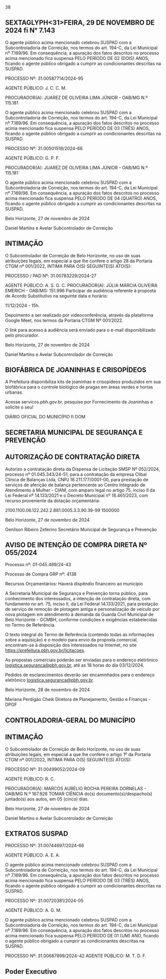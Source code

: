 <!-- image -->

38

## SEXTAGLYPH<31>FEIRA, 29 DE NOVEMBRO DE 2024 fi N° 7.143

O agente público acima mencionado celebrou SUSPAD com a Subcontroladoria de Correição, nos termos do art. 194-C, da Lei Municipal nº 7.169/96. Em consequência, a apuração dos fatos descritos no processo acima mencionado fica suspensa PELO PERÍODO DE 02 (DOIS) ANOS, ficando o agente público obrigado a cumprir as condicionantes descritas na SUSPAD.

PROCESSO Nº: 31.00587714/2024-95

AGENTE PÚBLICO: J. C. C. M.

PROCURADOR(A): JUAREZ DE OLIVEIRA LIMA JÚNIOR - OAB/MG N.º 115.181

O agente público acima mencionado celebrou SUSPAD com a Subcontroladoria de Correição, nos termos do art. 194-C, da Lei Municipal nº 7.169/96. Em consequência, a apuração dos fatos descritos no processo acima mencionado fica suspensa PELO PERÍODO DE 03 (TRÊS) ANOS, ficando o agente público obrigado a cumprir as condicionantes descritas na SUSPAD.

PROCESSO Nº: 31.00501518/2024-66

AGENTE PÚBLICO: G. P. F.

PROCURADOR(A): JUAREZ DE OLIVEIRA LIMA JÚNIOR - OAB/MG N.º 115.181

O agente público acima mencionado celebrou SUSPAD com a Subcontroladoria de Correição, nos termos do art. 194-C, da Lei Municipal nº 7.169/96. Em consequência, a apuração dos fatos descritos no processo acima mencionado fica suspensa PELO PERÍODO DE 04 (QUATRO) ANOS, ficando o agente público obrigado a cumprir as condicionantes descritas na SUSPAD.

Belo Horizonte, 27 de novembro de 2024

Daniel Martins e Avelar Subcontrolador de Correição

## INTIMAÇÃO

O Subcontrolador de Correição de Belo Horizonte, no uso de suas atribuições legais, em especial a que lhe confere o artigo 28 da Portaria CTGM nº 001/2022, INTIMA PARA O(S) SEGUINTE(S) ATO(S):

PROCESSO / PAD Nº: 31.00783229/2024-27

AGENTE PÚBLICO: A. S. G. C. PROCURADOR(A): JÚLIA MÁRCIA OLIVEIRA EMERICH - OAB/MG: 151.996 Participar de audiência referente à proposta de Acordo Substitutivo na seguinte data e horário:

11/12/2024 - 15h.

Depoimento a ser realizado por videoconferência, através da plataforma Google Meet, nos termos da Portaria CTGM Nº 001/2022.

O link para acesso à audiência será enviado para o e-mail disponibilizado pelo procurador.

Belo Horizonte, 27 de novembro de 2024

Daniel Martins e Avelar Subcontrolador de Correição

<!-- image -->

## BIOFÁBRICA DE JOANINHAS E CRISOPÍDEOS

A Prefeitura disponibiliza kits de joaninhas e crisopídeos produzidos em sua biofábrica para o controle biológico de pragas em áreas verdes e hortas urbanas.

Acesse servicos.pbh.gov.br, pesquise por Fornecimento de Joaninhas e solicite o seu!

DIÁRIO OFICIAL DO MUNICÍPIO fi DOM

## SECRETARIA MUNICIPAL DE SEGURANÇA E PREVENÇÃO

## AUTORIZAÇÃO DE CONTRATAÇÃO DIRETA

Autorizo a contratação direta da Dispensa de Licitação SMSP Nº 052/2024, processo nº 01.045.343/24-51, para a contratação da empresa Clibal Clínica de Balanças Ltda, CNPJ 18.211.177/0001-00, para prestação de serviços de aferição de balança pertencente ao Centro Integrado de Atendimento à Mulher - CIAM, com amparo legal no artigo 75, inciso II da Lei Federal nº 14.133/2021 e o Decreto Municipal nº 18.461/2023, com recurso proveniente da dotação orçamentária:

2100.1100.06.122.242.2.881.0005.3.3.90.39-99 1500000

Belo Horizonte, 27 de novembro de 2024

Genilson Ribeiro Zeferino Secretário Municipal de Segurança e Prevenção

## AVISO DE INTENÇÃO DE COMPRA DIRETA Nº 055/2024

Processo nº: 01-045.489/24-43

Processo de Compra GRP nº: 4138

Recursos Orçamentários: Haverá dispêndio financeiro ao município

A Secretaria Municipal de Segurança e Prevenção torna público, para conhecimento dos interessados, a intenção de contratação direta, com fundamento no art. 75, inciso II, da Lei Federal 14.133/2021, para prestação de serviço de remoção de plotagem antiga e personalização de veículo por nova plotagem em atendimento à demanda da Guarda Civil Municipal de Belo Horizonte - GCMBH, conforme condições e exigências estabelecidas no Termo de Referência.

O texto integral do Termo de Referência (contendo todas as informações sobre a aquisição) e o modelo para envio da proposta comercial, encontram-se à disposição dos interessados na Internet, no site https://prefeitura.pbh.gov.br/licitacoes.

As propostas comerciais poderão ser enviadas para o endereço eletrônico logistica.seguranca@pbh.gov.br, até as 18 horas do dia 03/12/2024.

Pedidos de esclarecimentos deverão ser encaminhados para o endereço eletrônico logistica.seguranca@pbh.gov.br.

Belo Horizonte, 28 de novembro de 2024

Mariana Perdigão Cheik Diretora de Planejamento, Gestão e Finanças - DPGF

## CONTROLADORIA-GERAL DO MUNICÍPIO

## INTIMAÇÃO

O Subcontrolador de Correição de Belo Horizonte, no uso de suas atribuições legais, em especial a que lhe confere o artigo 1º da Portaria CTGM nº 001/2022, INTIMA PARA O(S) SEGUINTE(S) ATO(S):

PROCESSO Nº: 31.00499052/2024-09

AGENTE PÚBLICO: R. C.

PROCURADOR(A): MARCOS AURÉLIO ROCHA PEREIRA DORNELAS - OAB/MG N.º 167.926 TOMAR CIÊNCIA do(s) documento(s)/despacho(s) juntado(s) aos autos, em 05 (cinco) dias.

Belo Horizonte, 27 de novembro de 2024

Daniel Martins e Avelar Subcontrolador de Correição

## EXTRATOS SUSPAD

PROCESSO Nº: 31.00744697/2024-66

AGENTE PÚBLICO: A. E. A.

O agente público acima mencionado celebrou SUSPAD com a Subcontroladoria de Correição, nos termos do art. 194-C, da Lei Municipal nº 7.169/96. Em consequência, a apuração dos fatos descritos no processo acima mencionado fica suspensa PELO PERÍODO DE 03 (TRÊS) ANOS, ficando o agente público obrigado a cumprir as condicionantes descritas na SUSPAD.

PROCESSO Nº: 31.00720381/2024-05

AGENTE PÚBLICO: A. G. M.

O agente público acima mencionado celebrou SUSPAD com a Subcontroladoria de Correição, nos termos do art. 194-C, da Lei Municipal nº 7.169/96. Em consequência, a apuração dos fatos descritos no processo acima mencionado fica suspensa PELO PERÍODO DE 01 (UM) ANO, ficando o agente público obrigado a cumprir as condicionantes descritas na SUSPAD.

PROCESSO Nº: 31.00687899/2024-42 AGENTE PÚBLICO: M. T. D. F.

## Poder Executivo

<!-- image -->